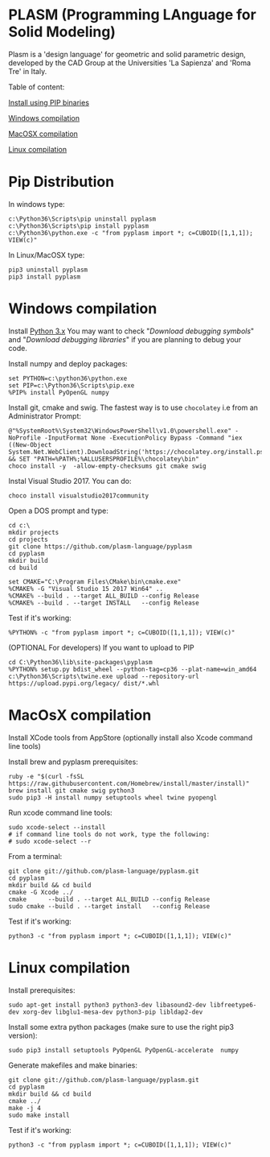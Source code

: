 PLASM (Programming LAnguage for Solid Modeling)
===============================================

Plasm is a 'design language' for geometric and solid parametric design, 
developed by the CAD Group at the Universities 'La Sapienza' and 'Roma Tre' in Italy.

Table of content:

[Install using PIP binaries](#pip-distribution)

[Windows compilation](#windows-compilation)

[MacOSX compilation](#macosx-compilation)

[Linux compilation](#linux-compilation)


# Pip Distribution


In windows type:

```
c:\Python36\Scripts\pip uninstall pyplasm
c:\Python36\Scripts\pip install pyplasm
c:\Python36\python.exe -c "from pyplasm import *; c=CUBOID([1,1,1]); VIEW(c)"
```

In Linux/MacOSX type:

```
pip3 uninstall pyplasm
pip3 install pyplasm
```


# Windows compilation 

Install [Python 3.x](https://www.python.org/ftp/python/3.6.3/python-3.6.3-amd64.exe) 
You may want to check "*Download debugging symbols*" and "*Download debugging libraries*" if you are planning to debug your code. 

Install numpy and deploy packages:

```
set PYTHON=c:\python36\python.exe
set PIP=c:\Python36\Scripts\pip.exe
%PIP% install PyOpenGL numpy
```

Install git, cmake and swig. The fastest way is to use `chocolatey` i.e from an Administrator Prompt:

```
@"%SystemRoot%\System32\WindowsPowerShell\v1.0\powershell.exe" -NoProfile -InputFormat None -ExecutionPolicy Bypass -Command "iex ((New-Object System.Net.WebClient).DownloadString('https://chocolatey.org/install.ps1'))" && SET "PATH=%PATH%;%ALLUSERSPROFILE%\chocolatey\bin"
choco install -y  -allow-empty-checksums git cmake swig
```

Instal Visual Studio 2017. You can do:

```
choco install visualstudio2017community
```

Open a DOS prompt and type:

```
cd c:\
mkdir projects
cd projects
git clone https://github.com/plasm-language/pyplasm
cd pyplasm
mkdir build
cd build

set CMAKE="C:\Program Files\CMake\bin\cmake.exe"
%CMAKE% -G "Visual Studio 15 2017 Win64" ..
%CMAKE% --build . --target ALL_BUILD --config Release
%CMAKE% --build . --target INSTALL   --config Release
```

Test if it's working:

```
%PYTHON% -c "from pyplasm import *; c=CUBOID([1,1,1]); VIEW(c)"
```

(OPTIONAL For developers) If you want to upload to PIP
```
cd C:\Python36\lib\site-packages\pyplasm
%PYTHON% setup.py bdist_wheel --python-tag=cp36 --plat-name=win_amd64 
c:\Python36\Scripts\twine.exe upload --repository-url https://upload.pypi.org/legacy/ dist/*.whl
```

# MacOsX compilation 

Install XCode tools from AppStore (optionally install also Xcode command line tools)

Install brew and pyplasm prerequisites:

```
ruby -e "$(curl -fsSL https://raw.githubusercontent.com/Homebrew/install/master/install)"
brew install git cmake swig python3
sudo pip3 -H install numpy setuptools wheel twine pyopengl
```

Run xcode command line tools:
```
sudo xcode-select --install
# if command line tools do not work, type the following:
# sudo xcode-select --r
```

From a terminal:

```
git clone git://github.com/plasm-language/pyplasm.git
cd pyplasm
mkdir build && cd build
cmake -G Xcode ../
cmake      --build . --target ALL_BUILD --config Release
sudo cmake --build . --target install   --config Release 
```

Test if it's working:

```
python3 -c "from pyplasm import *; c=CUBOID([1,1,1]); VIEW(c)"
```

# Linux compilation

Install prerequisites:

```
sudo apt-get install python3 python3-dev libasound2-dev libfreetype6-dev xorg-dev libglu1-mesa-dev python3-pip libldap2-dev
```

Install some extra python packages (make sure to use the right pip3 version):

```
sudo pip3 install setuptools PyOpenGL PyOpenGL-accelerate  numpy
```

Generate makefiles and make binaries:

```
git clone git://github.com/plasm-language/pyplasm.git
cd pyplasm
mkdir build && cd build
cmake ../
make -j 4
sudo make install
```

Test if it's working:

```
python3 -c "from pyplasm import *; c=CUBOID([1,1,1]); VIEW(c)"
```

